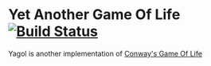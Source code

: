 # Yet Another Game Of Life [![Build Status](https://travis-ci.org/Clayn/yagol.svg?branch=development)](https://travis-ci.org/Clayn/yagol)
Yagol is another implementation of [Conway's Game Of Life](https://en.wikipedia.org/wiki/Conway%27s_Game_of_Life)

<!--stackedit_data:
eyJoaXN0b3J5IjpbLTE2NzY2OTA0ODFdfQ==
-->